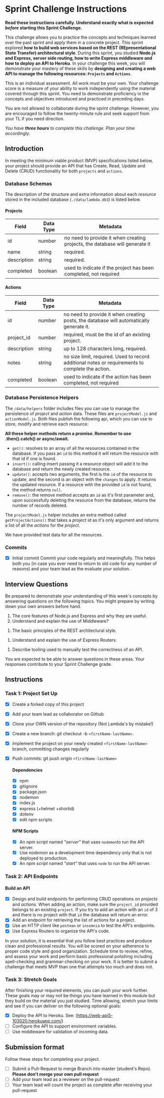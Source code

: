 # Sprint Challenge Instructions

**Read these instructions carefully. Understand exactly what is expected _before_ starting this Sprint Challenge.**

This challenge allows you to practice the concepts and techniques learned over the past sprint and apply them in a concrete project. This sprint explored **how to build web services based on the REST (REpresentational State Transfer) architectural style**. During this sprint, you studied **Node.js and Express, server side routing, how to write Express middleware and how to deploy an API to Heroku**. In your challenge this week, you will demonstrate your mastery of these skills by **designing and creating a web API to manage the following resources: `Projects` and `Actions`**.

This is an individual assessment. All work must be your own. Your challenge score is a measure of your ability to work independently using the material covered through this sprint. You need to demonstrate proficiency in the concepts and objectives introduced and practiced in preceding days.

You are not allowed to collaborate during the sprint challenge. However, you are encouraged to follow the twenty-minute rule and seek support from your TL if you need direction.

_You have **three hours** to complete this challenge. Plan your time accordingly._

## Introduction

In meeting the minimum viable product (MVP) specifications listed below, your project should provide an API that has Create, Read, Update and Delete (CRUD) functionality for both `projects` and `actions`.

### Database Schemas

The description of the structure and extra information about each _resource_ stored in the included database (`./data/lambda.db3`) is listed below.

#### Projects

| Field       | Data Type | Metadata                                                                    |
| ----------- | --------- | --------------------------------------------------------------------------- |
| id          | number    | no need to provide it when creating projects, the database will generate it |
| name        | string    | required.                                                                   |
| description | string    | required.                                                                   |
| completed   | boolean   | used to indicate if the project has been completed, not required            |

#### Actions

| Field       | Data Type | Metadata                                                                                         |
| ----------- | --------- | ------------------------------------------------------------------------------------------------ |
| id          | number    | no need to provide it when creating posts, the database will automatically generate it.          |
| project_id  | number    | required, must be the id of an existing project.                                                 |
| description | string    | up to 128 characters long, required.                                                             |
| notes       | string    | no size limit, required. Used to record additional notes or requirements to complete the action. |
| completed   | boolean   | used to indicate if the action has been completed, not required                                  |

### Database Persistence Helpers

The `/data/helpers` folder includes files you can use to manage the persistence of _project_ and _action_ data. These files are `projectModel.js` and `actionModel.js`. Both files publish the following api, which you can use to store, modify and retrieve each resource:

**All these helper methods return a promise. Remember to use .then().catch() or async/await.**

- `get()`: resolves to an array of all the resources contained in the database. If you pass an `id` to this method it will return the resource with that id if one is found.
- `insert()`: calling insert passing it a resource object will add it to the database and return the newly created resource.
- `update()`: accepts two arguments, the first is the `id` of the resource to update, and the second is an object with the `changes` to apply. It returns the updated resource. If a resource with the provided `id` is not found, the method returns `null`.
- `remove()`: the remove method accepts an `id` as it's first parameter and, upon successfully deleting the resource from the database, returns the number of records deleted.

The `projectModel.js` helper includes an extra method called `getProjectActions()` that takes a _project id_ as it's only argument and returns a list of all the _actions_ for the _project_.

We have provided test data for all the resources.

### Commits

- [x] Initial commit
      Commit your code regularly and meaningfully. This helps both you (in case you ever need to return to old code for any number of reasons) and your team lead as the evaluate your solution.

## Interview Questions

Be prepared to demonstrate your understanding of this week's concepts by answering questions on the following topics. You might prepare by writing down your own answers before hand.

1. The core features of Node.js and Express and why they are useful.
   <!-- Javascript on the server: makes sharing code between the client and the server easier because the language and paradigm are the same and there is less context switching.  -->
   <!-- Single-threaded: makes code more simple with less complexity from multiple heads.  -->
   <!-- Asynchronous processing: abilities make it easier for a single CPU to take advantage of the processor its using to run. -->
   <!-- NPM repository accessability: makes one of the largest systems of libraries available and easy to use. -->
1. Understand and explain the use of Middleware?
<!-- Middleware is any kind of functionality that is put in between two other functionalities. This is useful because it can interrupt or change the functionality depending on certain factors involving the middleware specifically. -->
1. The basic principles of the REST architectural style.
<!-- REST architectural style (Representational State Transfer) is .... It must have some components of the following guidelines:
  Client-Server: UI and data storage separated
  Stateless: session state must be stored on client
  Cacheable: cacheable responses must be able to be reused
  Uniform Interface: architecture must be designed in a uniform way
  Layered System: component behavior must be so that each component can not see beyond the layer they are interacting
  Code on demand: must be able to reduce the number of features by downloading applets or scripts -->
1. Understand and explain the use of Express Routers.
<!-- Routing in Express (similar to other processes of routing) refers to using express.Routing functionality to manipulate how an applications endpoints respond to client requests primarily by moving them (separation of concerns) to other places where they can be organized more easily. -->
1. Describe tooling used to manually test the correctness of an API.
<!-- The tool that I use to test the correctness of an API is "Postman". Postman automates requests made to the server so that endpoints products can be viewed and tested without breaking the API in production. -->

You are expected to be able to answer questions in these areas. Your responses contribute to your Sprint Challenge grade.

## Instructions

### Task 1: Project Set Up

- [x] Create a forked copy of this project
- [x] Add your team lead as collaborator on Github
- [x] Clone your OWN version of the repository (Not Lambda's by mistake!)
- [x] Create a new branch: git checkout -b `<firstName-lastName>`.
- [x] Implement the project on your newly created `<firstName-lastName>` branch, committing changes regularly
- [x] Push commits: git push origin `<firstName-lastName>`

  #### Dependencies
  - [x] npm
  - [x] gitignore
  - [x] package.json
  - [x] nodemon
  - [x] index.js
  - [x] express (+helmet +shortid)
  - [x] dotenv
  - [x] edit npm scripts

  #### NPM Scripts

  - [x] An _npm script_ named _"server"_ that uses `nodemon`to run the API server.
  - [x] Use _nodemon_ as a development time dependency only that is not deployed to production.
  - [x] An _npm script_ named _"start"_ that uses `node` to run the API server.

### Task 2: API Endpoints

  #### Build an API

  - [x] Design and build endpoints for performing CRUD operations on _projects_ and _actions_. When adding an action, make sure the `project_id` provided belongs to an existing `project`. If you try to add an action with an `id` of 3 and there is no project with that `id` the database will return an error.
  - [x] Add an endpoint for retrieving the list of actions for a project.
  - [x] Use an HTTP client like `postman` or `insomnia` to test the API's endpoints.
  - [x] Use Express Routers to organize the API's code.

In your solution, it is essential that you follow best practices and produce clean and professional results. You will be scored on your adherence to proper code style and good organization. Schedule time to review, refine, and assess your work and perform basic professional polishing including spell-checking and grammar-checking on your work. It is better to submit a challenge that meets MVP than one that attempts too much and does not.

### Task 3: Stretch Goals

After finishing your required elements, you can push your work further. These goals may or may not be things you have learned in this module but they build on the material you just studied. Time allowing, stretch your limits and see if you can deliver on the following optional goals:

- [x] Deploy the API to Heroku. See: (https://web-api5-103020.herokuapp.com/)
- [ ] Configure the API to support environment variables.
- [ ] Use middleware for validation of incoming data.

## Submission format

Follow these steps for completing your project.

- [ ] Submit a Pull-Request to merge <firstName-lastName> Branch into master (student's Repo). **Please don't merge your own pull request**
- [ ] Add your team lead as a reviewer on the pull-request
- [ ] Your team lead will count the project as complete after receiving your pull-request
